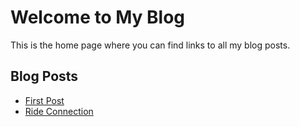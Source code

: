# Welcome to My Blog

This is the home page where you can find links to all my blog posts.

## Blog Posts

- [First Post](first-post.md)
- [Ride Connection](rideconnection.md)


